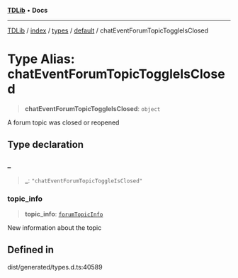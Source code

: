 [**TDLib**](../../../../../../README.md) • **Docs**

***

[TDLib](../../../../../../modules.md) / [index](../../../../../README.md) / [types](../../../README.md) / [default](../README.md) / chatEventForumTopicToggleIsClosed

# Type Alias: chatEventForumTopicToggleIsClosed

> **chatEventForumTopicToggleIsClosed**: `object`

A forum topic was closed or reopened

## Type declaration

### \_

> **\_**: `"chatEventForumTopicToggleIsClosed"`

### topic\_info

> **topic\_info**: [`forumTopicInfo`](forumTopicInfo-1.md)

New information about the topic

## Defined in

dist/generated/types.d.ts:40589
